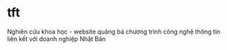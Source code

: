 # tft
Nghiên cứu khoa học - website quảng bá chương trình công nghệ thông tin liên kết với doanh nghiệp Nhật Bản
